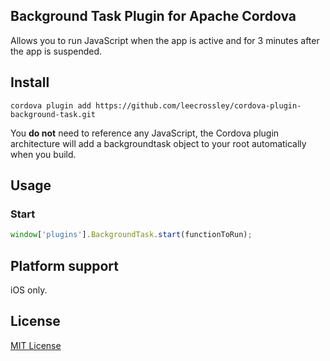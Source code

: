## Background Task Plugin for Apache Cordova

Allows you to run JavaScript when the app is active and for 3 minutes after the app is suspended.

## Install

```
cordova plugin add https://github.com/leecrossley/cordova-plugin-background-task.git
```

You **do not** need to reference any JavaScript, the Cordova plugin architecture will add a backgroundtask object to your root automatically when you build.

## Usage

### Start

```Typescript
window['plugins'].BackgroundTask.start(functionToRun);
```

## Platform support

iOS only.

## License

[MIT License](http://ilee.mit-license.org)
